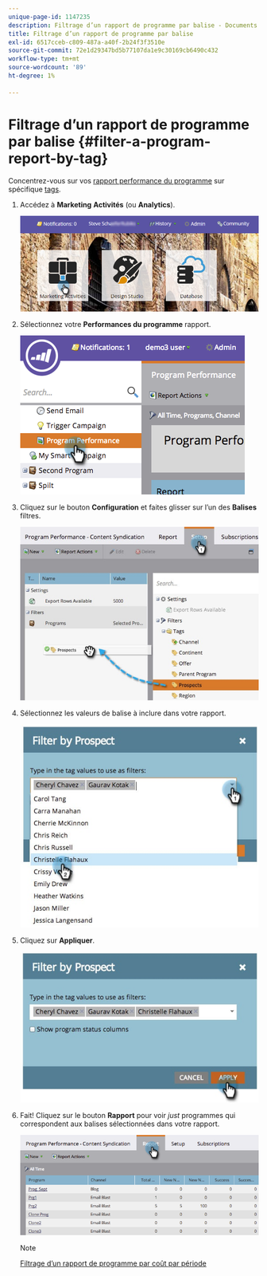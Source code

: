 ```yaml
---
unique-page-id: 1147235
description: Filtrage d’un rapport de programme par balise - Documents Marketo - Documentation du produit
title: Filtrage d’un rapport de programme par balise
exl-id: 6517cceb-c809-487a-a40f-2b24f3f3510e
source-git-commit: 72e1d29347bd5b77107da1e9c30169cb6490c432
workflow-type: tm+mt
source-wordcount: '89'
ht-degree: 1%

---
```


# Filtrage d’un rapport de programme par balise {#filter-a-program-report-by-tag}

Concentrez-vous sur vos [rapport performance du programme](/help/marketo/product-docs/core-marketo-concepts/programs/program-performance-report/create-a-program-performance-report.md) sur spécifique [tags](/help/marketo/product-docs/core-marketo-concepts/programs/working-with-programs/understanding-tags.md).

1. Accédez à **Marketing** **Activités** (ou **Analytics**).

   ![](assets/login-marketing-activities.png)

1. Sélectionnez votre **Performances du programme** rapport.

   ![](assets/image2014-9-23-16-3a12-3a36.png)

1. Cliquez sur le bouton **Configuration** et faites glisser sur l’un des **Balises** filtres.

   ![](assets/prospects.jpg)

1. Sélectionnez les valeurs de balise à inclure dans votre rapport.

   ![](assets/prospect1.jpg)

1. Cliquez sur **Appliquer**.

   ![](assets/prospect2.jpg)

1. Fait! Cliquez sur le bouton **Rapport** pour voir _just_ programmes qui correspondent aux balises sélectionnées dans votre rapport.

   ![](assets/image2014-9-23-16-3a14-3a42.png)

   >[!NOTE]
   >
   >[Filtrage d’un rapport de programme par coût par période](/help/marketo/product-docs/core-marketo-concepts/programs/program-performance-report/filter-a-program-report-by-period-cost.md)
